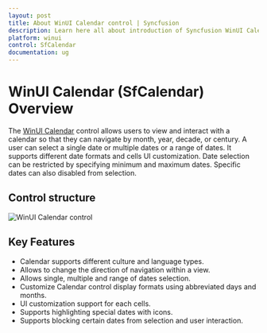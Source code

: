 ```yaml
---
layout: post
title: About WinUI Calendar control | Syncfusion
description: Learn here all about introduction of Syncfusion WinUI Calendar (SfCalendar) control, its features, and more.
platform: winui
control: SfCalendar
documentation: ug
---
```


# WinUI Calendar (SfCalendar) Overview

The [WinUI Calendar](https://www.syncfusion.com/winui-controls/calendar) control allows users to view and interact with a calendar so that they can navigate by month, year, decade, or century. A user can select a single date or multiple dates or a range of dates. It supports different date formats and cells UI customization. Date selection can be restricted by specifying minimum and maximum dates. Specific dates can also disabled from selection.

## Control structure

![WinUI Calendar control](Getting-Started_images/overview.png)

## Key Features

* Calendar supports different culture and language types.
* Allows to change the direction of navigation within a view.
* Allows single, multiple and range of dates selection.
* Customize Calendar control display formats using abbreviated days and months.
* UI customization support for each cells.
* Supports highlighting special dates with icons.
* Supports blocking certain dates from selection and user interaction.
